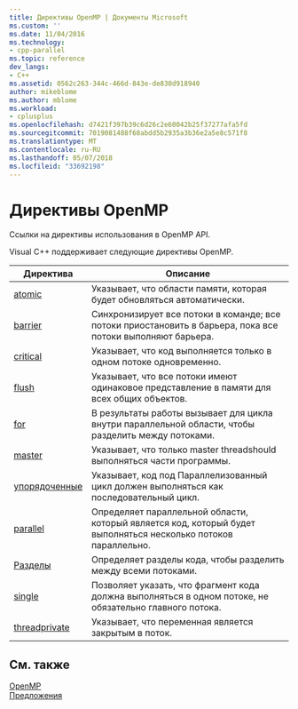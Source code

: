 ```yaml
---
title: Директивы OpenMP | Документы Microsoft
ms.custom: ''
ms.date: 11/04/2016
ms.technology:
- cpp-parallel
ms.topic: reference
dev_langs:
- C++
ms.assetid: 0562c263-344c-466d-843e-de830d918940
author: mikeblome
ms.author: mblome
ms.workload:
- cplusplus
ms.openlocfilehash: d7421f397b39c6d26c2e60042b25f37277afa5fd
ms.sourcegitcommit: 7019081488f68abdd5b2935a3b36e2a5e8c571f8
ms.translationtype: MT
ms.contentlocale: ru-RU
ms.lasthandoff: 05/07/2018
ms.locfileid: "33692198"
---
```

# <a name="openmp-directives"></a>Директивы OpenMP
Ссылки на директивы использования в OpenMP API.  
  
 Visual C++ поддерживает следующие директивы OpenMP.  
  
|Директива|Описание|  
|---------------|-----------------|  
|[atomic](../../../parallel/openmp/reference/atomic.md)|Указывает, что области памяти, которая будет обновляться автоматически.|  
|[barrier](../../../parallel/openmp/reference/barrier.md)|Синхронизирует все потоки в команде; все потоки приостановить в барьера, пока все потоки выполняют барьера.|  
|[critical](../../../parallel/openmp/reference/critical.md)|Указывает, что код выполняется только в одном потоке одновременно.|  
|[flush](../../../parallel/openmp/reference/flush-openmp.md)|Указывает, что все потоки имеют одинаковое представление в памяти для всех общих объектов.|  
|[for](../../../parallel/openmp/reference/for-openmp.md)|В результаты работы вызывает для цикла внутри параллельной области, чтобы разделить между потоками.|  
|[master](../../../parallel/openmp/reference/master.md)|Указывает, что только master threadshould выполняться части программы.|  
|[упорядоченные](../../../parallel/openmp/reference/ordered-openmp-directives.md)|Указывает, код под Параллелизованный цикл должен выполняться как последовательный цикл.|  
|[parallel](../../../parallel/openmp/reference/parallel.md)|Определяет параллельной области, который является код, который будет выполняться несколько потоков параллельно.|  
|[Разделы](../../../parallel/openmp/reference/sections-openmp.md)|Определяет разделы кода, чтобы разделить между всеми потоками.|  
|[single](../../../parallel/openmp/reference/single.md)|Позволяет указать, что фрагмент кода должна выполняться в одном потоке, не обязательно главного потока.|  
|[threadprivate](../../../parallel/openmp/reference/threadprivate.md)|Указывает, что переменная является закрытым в поток.|  
  
## <a name="see-also"></a>См. также  
 [OpenMP](../../../parallel/openmp/openmp-in-visual-cpp.md)   
 [Предложения](../../../parallel/openmp/reference/openmp-clauses.md)